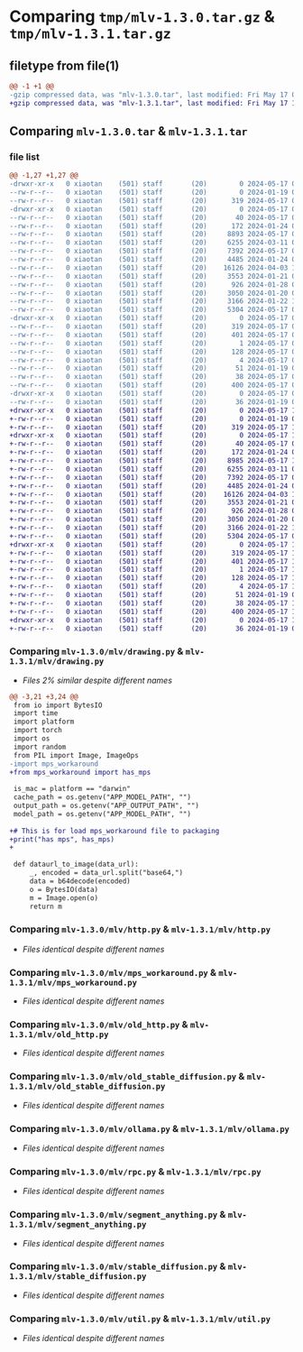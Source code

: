 # Comparing `tmp/mlv-1.3.0.tar.gz` & `tmp/mlv-1.3.1.tar.gz`

## filetype from file(1)

```diff
@@ -1 +1 @@
-gzip compressed data, was "mlv-1.3.0.tar", last modified: Fri May 17 07:11:04 2024, max compression
+gzip compressed data, was "mlv-1.3.1.tar", last modified: Fri May 17 11:37:44 2024, max compression
```

## Comparing `mlv-1.3.0.tar` & `mlv-1.3.1.tar`

### file list

```diff
@@ -1,27 +1,27 @@
-drwxr-xr-x   0 xiaotan    (501) staff       (20)        0 2024-05-17 07:11:04.156573 mlv-1.3.0/
--rw-r--r--   0 xiaotan    (501) staff       (20)        0 2024-01-19 07:04:28.000000 mlv-1.3.0/MANIFEST.in
--rw-r--r--   0 xiaotan    (501) staff       (20)      319 2024-05-17 07:11:04.156317 mlv-1.3.0/PKG-INFO
-drwxr-xr-x   0 xiaotan    (501) staff       (20)        0 2024-05-17 07:11:04.154609 mlv-1.3.0/mlv/
--rw-r--r--   0 xiaotan    (501) staff       (20)       40 2024-05-17 07:04:00.000000 mlv-1.3.0/mlv/__init__.py
--rw-r--r--   0 xiaotan    (501) staff       (20)      172 2024-01-24 03:53:24.000000 mlv-1.3.0/mlv/base_model.py
--rw-r--r--   0 xiaotan    (501) staff       (20)     8893 2024-05-17 07:10:17.000000 mlv-1.3.0/mlv/drawing.py
--rw-r--r--   0 xiaotan    (501) staff       (20)     6255 2024-03-11 02:34:04.000000 mlv-1.3.0/mlv/http.py
--rw-r--r--   0 xiaotan    (501) staff       (20)     7392 2024-05-17 06:57:36.000000 mlv-1.3.0/mlv/mps_workaround.py
--rw-r--r--   0 xiaotan    (501) staff       (20)     4485 2024-01-24 08:00:40.000000 mlv-1.3.0/mlv/old_http.py
--rw-r--r--   0 xiaotan    (501) staff       (20)    16126 2024-04-03 16:19:29.000000 mlv-1.3.0/mlv/old_stable_diffusion.py
--rw-r--r--   0 xiaotan    (501) staff       (20)     3553 2024-01-21 09:16:52.000000 mlv-1.3.0/mlv/ollama.py
--rw-r--r--   0 xiaotan    (501) staff       (20)      926 2024-01-28 05:59:55.000000 mlv-1.3.0/mlv/rpc.py
--rw-r--r--   0 xiaotan    (501) staff       (20)     3050 2024-01-20 05:15:14.000000 mlv-1.3.0/mlv/segment_anything.py
--rw-r--r--   0 xiaotan    (501) staff       (20)     3166 2024-01-22 18:45:49.000000 mlv-1.3.0/mlv/stable_diffusion.py
--rw-r--r--   0 xiaotan    (501) staff       (20)     5304 2024-05-17 07:03:15.000000 mlv-1.3.0/mlv/util.py
-drwxr-xr-x   0 xiaotan    (501) staff       (20)        0 2024-05-17 07:11:04.156032 mlv-1.3.0/mlv.egg-info/
--rw-r--r--   0 xiaotan    (501) staff       (20)      319 2024-05-17 07:11:04.000000 mlv-1.3.0/mlv.egg-info/PKG-INFO
--rw-r--r--   0 xiaotan    (501) staff       (20)      401 2024-05-17 07:11:04.000000 mlv-1.3.0/mlv.egg-info/SOURCES.txt
--rw-r--r--   0 xiaotan    (501) staff       (20)        1 2024-05-17 07:11:04.000000 mlv-1.3.0/mlv.egg-info/dependency_links.txt
--rw-r--r--   0 xiaotan    (501) staff       (20)      128 2024-05-17 07:11:04.000000 mlv-1.3.0/mlv.egg-info/requires.txt
--rw-r--r--   0 xiaotan    (501) staff       (20)        4 2024-05-17 07:11:04.000000 mlv-1.3.0/mlv.egg-info/top_level.txt
--rw-r--r--   0 xiaotan    (501) staff       (20)       51 2024-01-19 06:35:51.000000 mlv-1.3.0/pyproject.toml
--rw-r--r--   0 xiaotan    (501) staff       (20)       38 2024-05-17 07:11:04.156623 mlv-1.3.0/setup.cfg
--rw-r--r--   0 xiaotan    (501) staff       (20)      400 2024-05-17 07:02:42.000000 mlv-1.3.0/setup.py
-drwxr-xr-x   0 xiaotan    (501) staff       (20)        0 2024-05-17 07:11:04.155669 mlv-1.3.0/tests/
--rw-r--r--   0 xiaotan    (501) staff       (20)       36 2024-01-19 05:12:11.000000 mlv-1.3.0/tests/test_hello.py
+drwxr-xr-x   0 xiaotan    (501) staff       (20)        0 2024-05-17 11:37:44.771746 mlv-1.3.1/
+-rw-r--r--   0 xiaotan    (501) staff       (20)        0 2024-01-19 07:04:28.000000 mlv-1.3.1/MANIFEST.in
+-rw-r--r--   0 xiaotan    (501) staff       (20)      319 2024-05-17 11:37:44.771449 mlv-1.3.1/PKG-INFO
+drwxr-xr-x   0 xiaotan    (501) staff       (20)        0 2024-05-17 11:37:44.769357 mlv-1.3.1/mlv/
+-rw-r--r--   0 xiaotan    (501) staff       (20)       40 2024-05-17 07:04:00.000000 mlv-1.3.1/mlv/__init__.py
+-rw-r--r--   0 xiaotan    (501) staff       (20)      172 2024-01-24 03:53:24.000000 mlv-1.3.1/mlv/base_model.py
+-rw-r--r--   0 xiaotan    (501) staff       (20)     8985 2024-05-17 11:37:24.000000 mlv-1.3.1/mlv/drawing.py
+-rw-r--r--   0 xiaotan    (501) staff       (20)     6255 2024-03-11 02:34:04.000000 mlv-1.3.1/mlv/http.py
+-rw-r--r--   0 xiaotan    (501) staff       (20)     7392 2024-05-17 06:57:36.000000 mlv-1.3.1/mlv/mps_workaround.py
+-rw-r--r--   0 xiaotan    (501) staff       (20)     4485 2024-01-24 08:00:40.000000 mlv-1.3.1/mlv/old_http.py
+-rw-r--r--   0 xiaotan    (501) staff       (20)    16126 2024-04-03 16:19:29.000000 mlv-1.3.1/mlv/old_stable_diffusion.py
+-rw-r--r--   0 xiaotan    (501) staff       (20)     3553 2024-01-21 09:16:52.000000 mlv-1.3.1/mlv/ollama.py
+-rw-r--r--   0 xiaotan    (501) staff       (20)      926 2024-01-28 05:59:55.000000 mlv-1.3.1/mlv/rpc.py
+-rw-r--r--   0 xiaotan    (501) staff       (20)     3050 2024-01-20 05:15:14.000000 mlv-1.3.1/mlv/segment_anything.py
+-rw-r--r--   0 xiaotan    (501) staff       (20)     3166 2024-01-22 18:45:49.000000 mlv-1.3.1/mlv/stable_diffusion.py
+-rw-r--r--   0 xiaotan    (501) staff       (20)     5304 2024-05-17 07:03:15.000000 mlv-1.3.1/mlv/util.py
+drwxr-xr-x   0 xiaotan    (501) staff       (20)        0 2024-05-17 11:37:44.771119 mlv-1.3.1/mlv.egg-info/
+-rw-r--r--   0 xiaotan    (501) staff       (20)      319 2024-05-17 11:37:44.000000 mlv-1.3.1/mlv.egg-info/PKG-INFO
+-rw-r--r--   0 xiaotan    (501) staff       (20)      401 2024-05-17 11:37:44.000000 mlv-1.3.1/mlv.egg-info/SOURCES.txt
+-rw-r--r--   0 xiaotan    (501) staff       (20)        1 2024-05-17 11:37:44.000000 mlv-1.3.1/mlv.egg-info/dependency_links.txt
+-rw-r--r--   0 xiaotan    (501) staff       (20)      128 2024-05-17 11:37:44.000000 mlv-1.3.1/mlv.egg-info/requires.txt
+-rw-r--r--   0 xiaotan    (501) staff       (20)        4 2024-05-17 11:37:44.000000 mlv-1.3.1/mlv.egg-info/top_level.txt
+-rw-r--r--   0 xiaotan    (501) staff       (20)       51 2024-01-19 06:35:51.000000 mlv-1.3.1/pyproject.toml
+-rw-r--r--   0 xiaotan    (501) staff       (20)       38 2024-05-17 11:37:44.771803 mlv-1.3.1/setup.cfg
+-rw-r--r--   0 xiaotan    (501) staff       (20)      400 2024-05-17 11:37:31.000000 mlv-1.3.1/setup.py
+drwxr-xr-x   0 xiaotan    (501) staff       (20)        0 2024-05-17 11:37:44.770698 mlv-1.3.1/tests/
+-rw-r--r--   0 xiaotan    (501) staff       (20)       36 2024-01-19 05:12:11.000000 mlv-1.3.1/tests/test_hello.py
```

### Comparing `mlv-1.3.0/mlv/drawing.py` & `mlv-1.3.1/mlv/drawing.py`

 * *Files 2% similar despite different names*

```diff
@@ -3,21 +3,24 @@
 from io import BytesIO
 import time
 import platform
 import torch
 import os
 import random
 from PIL import Image, ImageOps
-import mps_workaround
+from mps_workaround import has_mps
 
 is_mac = platform == "darwin"
 cache_path = os.getenv("APP_MODEL_PATH", "")
 output_path = os.getenv("APP_OUTPUT_PATH", "")
 model_path = os.getenv("APP_MODEL_PATH", "")
 
+# This is for load mps_workaround file to packaging
+print("has mps", has_mps)
+
 
 def dataurl_to_image(data_url):
     _, encoded = data_url.split("base64,")
     data = b64decode(encoded)
     o = BytesIO(data)
     m = Image.open(o)
     return m
```

### Comparing `mlv-1.3.0/mlv/http.py` & `mlv-1.3.1/mlv/http.py`

 * *Files identical despite different names*

### Comparing `mlv-1.3.0/mlv/mps_workaround.py` & `mlv-1.3.1/mlv/mps_workaround.py`

 * *Files identical despite different names*

### Comparing `mlv-1.3.0/mlv/old_http.py` & `mlv-1.3.1/mlv/old_http.py`

 * *Files identical despite different names*

### Comparing `mlv-1.3.0/mlv/old_stable_diffusion.py` & `mlv-1.3.1/mlv/old_stable_diffusion.py`

 * *Files identical despite different names*

### Comparing `mlv-1.3.0/mlv/ollama.py` & `mlv-1.3.1/mlv/ollama.py`

 * *Files identical despite different names*

### Comparing `mlv-1.3.0/mlv/rpc.py` & `mlv-1.3.1/mlv/rpc.py`

 * *Files identical despite different names*

### Comparing `mlv-1.3.0/mlv/segment_anything.py` & `mlv-1.3.1/mlv/segment_anything.py`

 * *Files identical despite different names*

### Comparing `mlv-1.3.0/mlv/stable_diffusion.py` & `mlv-1.3.1/mlv/stable_diffusion.py`

 * *Files identical despite different names*

### Comparing `mlv-1.3.0/mlv/util.py` & `mlv-1.3.1/mlv/util.py`

 * *Files identical despite different names*

